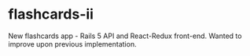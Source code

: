 # flashcards-ii
New flashcards app - Rails 5 API and React-Redux front-end. Wanted to improve upon previous implementation.
